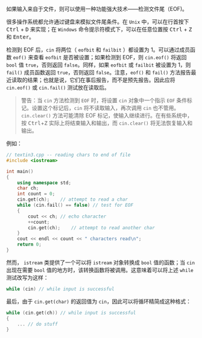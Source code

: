 如果输入来自于文件，则可以使用一种功能强大技术——检测文件尾（EOF)。

很多操作系统都允许通过键盘来模拟文件尾条件。在 `Unix` 中，可以在行首按下 <kbd>Ctrl</kbd> + <kbd>D</kbd> 来实现；在 `Windows` 命令提示符模式下，可以在任意位置按 <kbd>Ctrl</kbd> + <kbd>Z</kbd> 和 <kbd>Enter</kbd>。

检测到 EOF 后，`cin` 将两位（ `eofbit` 和 `failbit` ）都设置为 1。可以通过成员函数 `eof()` 来查看 `eofbit` 是否被设置；如果检测到 EOF，则 `cin.eof()` 将返回 `bool` 值 `true`，否则返回 `false`。同样，如果 `eofbit` 或 `failbit` 被设置为 1，则 `fail()` 成员函数返回 `true`，否则返回 `false`。注意，`eof()` 和 `fail()` 方法报告最近读取的结果；也就是说，它们在事后报告，而不是预先报告。因此应将 `cin.eof()` 或 `cin.fail()` 测试放在读取后。

> 警告：当 `cin` 方法检测到 `EOF` 时，将设置 `cin` 对象中一个指示 `EOF` 条件标记。设置这个标记后，`cin` 将不读取输入，再次调用 `cin` 也不管用。`cin.clear()` 方法可能清除 EOF 标记，使输入继续进行。在有些系统中，按 <kbd>Ctrl</kbd>+<kbd>Z</kbd> 实际上将结束输入和输出，而 `cin.clear()` 将无法恢复输入和输出。

例如：

```cpp
// textin3.cpp -- reading chars to end of file
#include <iostream>

int main()
{
	using namespace std;
	char ch;
	int count = 0;
	cin.get(ch);	// attempt to read a char
	while (cin.fail() == false)	// test for EOF
	{
		cout << ch;	// echo character
		++count;
		cin.get(ch);	// attempt to read another char
	}
	cout << endl << count << " characters read\n";
	return 0;
}
```

然而， `istream` 类提供了一个可以将 `istream` 对象转换成 `bool` 值的函数；当 `cin` 出现在需要 `bool` 值的地方时，该转换函数将被调用。这意味着可以将上述 `while` 测试改写为这样：

```cpp
while (cin)	// while input is successful
```

最后，由于 `cin.get(char)` 的返回值为 `cin`，因此可以将循环精简成这种格式：

```cpp
while (cin.get(ch))	// while input is successful
{
    ... // do stuff
}
```

